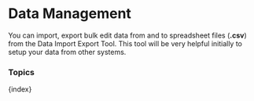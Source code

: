 <!-- add-breadcrumbs -->
# Data Management

You can import, export bulk edit data from and to spreadsheet files (**.csv**) from the Data Import Export Tool. This tool will be very helpful initially to setup your data from other systems.

### Topics

{index}
